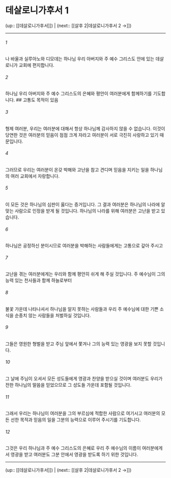 # 데살로니가후서 1

(up:: [[데살로니가후서]]) | (next:: [[살후 2|데살로니가후서 2 →]])

***




###### 1 

나 바울과 실루아노와 디모데는 하나님 우리 아버지와 주 예수 그리스도 안에 있는 데살로니가 교회에 편지합니다. 



###### 2 

하나님 우리 아버지와 주 예수 그리스도의 은혜와 평안이 여러분에게 함께하기를 기도합니다. ## 고통도 목적이 있음 



###### 3 

형제 여러분, 우리는 여러분에 대해서 항상 하나님께 감사하지 않을 수 없습니다. 이것이 당연한 것은 여러분의 믿음이 점점 크게 자라고 여러분이 서로 극진히 사랑하고 있기 때문입니다. 



###### 4 

그러므로 우리는 여러분이 온갖 박해와 고난을 참고 견디며 믿음을 지키는 일을 하나님의 여러 교회에서 자랑합니다. 



###### 5 

이 모든 것은 하나님의 심판이 옳다는 증거입니다. 그 결과 여러분은 하나님의 나라에 알맞는 사람으로 인정을 받게 될 것입니다. 하나님의 나라를 위해 여러분은 고난을 받고 있습니다. 



###### 6 

하나님은 공정하신 분이시므로 여러분을 박해하는 사람들에게는 고통으로 갚아 주시고 



###### 7 

고난을 겪는 여러분에게는 우리와 함께 평안히 쉬게 해 주실 것입니다. 주 예수님이 그의 능력 있는 천사들과 함께 하늘로부터 



###### 8 

불꽃 가운데 나타나셔서 하나님을 알지 못하는 사람들과 우리 주 예수님에 대한 기쁜 소식을 순종치 않는 사람들을 처벌하실 것입니다. 



###### 9 

그들은 영원한 형벌을 받고 주님 앞에서 쫓겨나 그의 능력 있는 영광을 보지 못할 것입니다. 



###### 10 

그 날에 주님이 오셔서 모든 성도들에게 영광과 찬양을 받으실 것이며 여러분도 우리가 전한 하나님의 말씀을 믿었으므로 그 성도들 가운데 포함될 것입니다. 



###### 11 

그래서 우리는 하나님이 여러분을 그의 부르심에 적합한 사람으로 여기시고 여러분의 모든 선한 목적과 믿음의 일을 그분의 능력으로 이루어 주시기를 기도합니다. 



###### 12 

그것은 우리 하나님과 주 예수 그리스도의 은혜로 우리 주 예수님의 이름이 여러분에게서 영광을 받고 여러분도 그분 안에서 영광을 받도록 하기 위한 것입니다.

***

(up:: [[데살로니가후서]]) | (next:: [[살후 2|데살로니가후서 2 →]])
